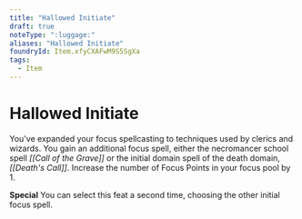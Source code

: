 ```yaml
---
title: "Hallowed Initiate"
draft: true
noteType: ":luggage:"
aliases: "Hallowed Initiate"
foundryId: Item.xfyCXAFwM9S5SgXa
tags:
  - Item
---
```


# Hallowed Initiate

You've expanded your focus spellcasting to techniques used by clerics and wizards. You gain an additional focus spell, either the necromancer school spell _[[Call of the Grave]]_ or the initial domain spell of the death domain, _[[Death's Call]]_. Increase the number of Focus Points in your focus pool by 1.

**Special** You can select this feat a second time, choosing the other initial focus spell.
